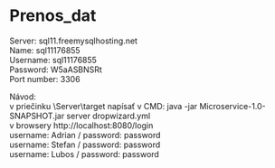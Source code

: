# Prenos_dat
Server: sql11.freemysqlhosting.net  
Name: sql11176855  
Username: sql11176855  
Password: W5aASBNSRt  
Port number: 3306  

Návod:  
v priečinku \Server\target napísať v CMD: java -jar Microservice-1.0-SNAPSHOT.jar server dropwizard.yml  
v browsery http://localhost:8080/login  
username: Adrian / password: password  
username: Stefan / password: password  
username: Lubos / password: password  
